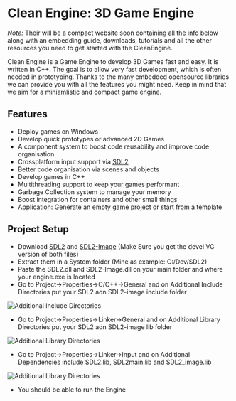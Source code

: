 Clean Engine: 3D Game Engine
==========

_Note:_ Their will be a compact website soon containing all the info below along with an embedding guide, downloads, tutorials and all the other resources you need to get started with the CleanEngine.

Clean Engine is a Game Engine to develop 3D Games fast and easy. It is written in C++. The goal is to allow very fast development, which is often needed in prototyping. Thanks to the many embedded opensource libraries we can provide you with all the features you might need. Keep in mind that we aim for a miniamlistic and compact game engine.


## Features

  * Deploy games on Windows
  * Develop quick prototypes or advanced 2D Games
  * A component system to boost code reusability and improve code organisation
  * Crossplatform input support via [SDL2](http://www.libsdl.org/) 
  * Better code organisation via scenes and objects
  * Develop games in C++
  * Multithreading support to keep your games performant
  * Garbage Collection system to manage your memory
  * Boost integration for containers and other small things
  * Application: Generate an empty game project or start from a template

## Project Setup
  * Download [SDL2](https://github.com/libsdl-org/SDL/releases) and [SDL2-Image](https://github.com/libsdl-org/SDL_image/releases) (Make Sure you get the devel VC version of both files)
  * Extract them in a System folder (Mine as example: C:/Dev/SDL2)
  * Paste the SDL2.dll and SDL2-Image.dll on your main folder and where your engine.exe is located
  * Go to Project->Properties->C/C++->General and on Additional Include Directories put your SDL2 adn SDL2-image include folder
  
  ![Additional Include Directories](https://i.imgur.com/riRi7kA.png)
  * Go to Project->Properties->Linker->General and on Additional Library Directories put your SDL2 adn SDL2-image lib folder
  
  ![Additional Library Directories](https://i.imgur.com/PMiwVbq.png)
  * Go to Project->Properties->Linker->Input and on Additional Dependencies include SDL2.lib, SDL2main.lib and SDL2_image.lib

  ![Additional Library Directories](https://i.imgur.com/9srJSoU.png)
  * You should be able to run the Engine
